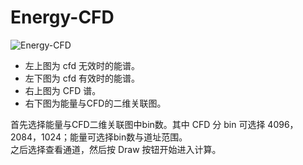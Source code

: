 <!-- OFFLINE_Energy-CFD.md --- 
;; 
;; Description: 
;; Author: Hongyi Wu(吴鸿毅)
;; Email: wuhongyi@qq.com 
;; Created: 六 5月  4 22:39:31 2019 (+0800)
;; Last-Updated: 六 5月  4 22:57:08 2019 (+0800)
;;           By: Hongyi Wu(吴鸿毅)
;;     Update #: 2
;; URL: http://wuhongyi.cn -->

# Energy-CFD

![Energy-CFD](/img/EnergyCFD.png)

- 左上图为 cfd 无效时的能谱。
- 左下图为 cfd 有效时的能谱。
- 右上图为 CFD 谱。
- 右下图为能量与CFD的二维关联图。

首先选择能量与CFD二维关联图中bin数。其中 CFD 分 bin 可选择 4096，2084，1024；能量可选择bin数与道址范围。  
之后选择查看通道，然后按 Draw 按钮开始进入计算。

<!-- OFFLINE_Energy-CFD.md ends here -->
